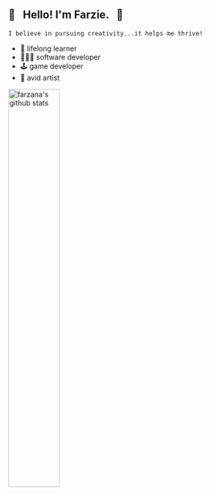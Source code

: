 ## 🌸 &nbsp; Hello! I'm Farzie. &nbsp; 🌸

`I believe in pursuing creativity...it helps me thrive!`
* 🌱 lifelong learner
* 👩🏻‍💻 software developer
* 🕹 game developer
* 🎨 avid artist

<!-- * 🍙 <em>"life isn't nice without rice"</em> - me -->
<!-- * 🔭 designing seamless web experiences -->

<!--
I'm currently...
* 🌱 learning frontend development
* 🔭 working on my frontend portfolio
* 👩‍💻 seeking frontend opportunities

I previously...
* 🎓 studied mobile app development
* 📱 developed android / ios / cross-platform apps
* 🕹 built a 2d pixelated platform adventure game 

Ask me about...
* 🎨 what I should paint
* 👾 my favourite pixel games and assets
* 🍜 ramen recipes -->

<!-- ## Languages, Tools and Frameworks -->
<!-- 
![HTML5](https://img.shields.io/badge/HTML-%23E34F26.svg?style=flat-square&logo=html5&logoColor=white) ![CSS3](https://img.shields.io/badge/CSS-%231572B6.svg?style=flat-square&logo=css3&logoColor=white) ![JavaScript](https://img.shields.io/badge/JavaScript-%23323330.svg?style=flat-square&logo=javascript&logoColor=%23F7DF1E) ![TypeScript](https://img.shields.io/badge/TypeScript-%23007ACC.svg?style=flat-square&logo=typescript&logoColor=white) ![React](https://img.shields.io/badge/React-%2320232a.svg?style=flat-square&logo=react&logoColor=%2361DAFB) ![Angular](https://img.shields.io/badge/Angular-%23DD0031.svg?style=flat-square&logo=angular&logoColor=white) ![Vue.js](https://img.shields.io/badge/Vue-%2335495e.svg?style=flat-square&logo=vuedotjs&logoColor=%234FC08D) ![Ember](https://img.shields.io/badge/Ember-1C1E24?style=flat-square&logo=ember.js&logoColor=#D04A37) ![Svelte](https://img.shields.io/badge/Svelte-%23f1413d.svg?style=flat-square&logo=svelte&logoColor=white) ![Bootstrap](https://img.shields.io/badge/Bootstrap-%23563D7C.svg?style=flat-square&logo=bootstrap&logoColor=white) -->

<!-- ![Git](https://img.shields.io/badge/Git-%23F05033.svg?style=flat-square&logo=git&logoColor=white) 

![Visual Studio Code](https://img.shields.io/badge/VSCode-0078d7.svg?style=flat-square&logo=visual-studio-code&logoColor=white) 

![Figma](https://img.shields.io/badge/Figma-%23F24E1E.svg?style=flat-square&logo=figma&logoColor=white) 

![Java](https://img.shields.io/badge/Java-%23ED8B00.svg?style=flat-square&logo=java&logoColor=white)	

![Python](https://img.shields.io/badge/Python-3670A0?style=flat-square&logo=python&logoColor=ffdd54) 

![C#](https://img.shields.io/badge/C%23-%23239120.svg?style=flat-square&logo=c-sharp&logoColor=white) 

![Dart](https://img.shields.io/badge/Dart-%230175C2.svg?style=flat-square&logo=dart&logoColor=white) 

![Swift](https://img.shields.io/badge/Swift-F54A2A?style=flat-square&logo=swift&logoColor=white) 

![Visual Studio](https://img.shields.io/badge/Visual%20Studio-5C2D91.svg?style=flat-square&logo=visual-studio&logoColor=white)	

![IntelliJ IDEA](https://img.shields.io/badge/IntelliJ%20IDEA-000000.svg?style=flat-square&logo=intellij-idea&logoColor=white) 

![Adobe XD](https://img.shields.io/badge/Adobe%20XD-470137?style=flat-square&logo=Adobe%20XD&logoColor=#FF61F6) 

![Canva](https://img.shields.io/badge/Canva-%2300C4CC.svg?style=flat-square&logo=Canva&logoColor=white) 

![Android Studio](https://img.shields.io/badge/Android%20Studio-3DDC84.svg?style=flat-square&logo=android-studio&logoColor=white) 

![Unity](https://img.shields.io/badge/Unity-%23000000.svg?style=flat-square&logo=unity&logoColor=white) 

![Xcode](https://img.shields.io/badge/Xcode-007ACC?style=flat-square&logo=Xcode&logoColor=white) 

![Flutter](https://img.shields.io/badge/Flutter-%2302569B.svg?style=flat-square&logo=Flutter&logoColor=white) -->

<!-- ## GitHub Stats -->

<img src="https://github-readme-stats.vercel.app/api?username=farzana-moury&show_icons=true&theme=dark" alt="farzana's github stats" width="45%" align="left"/> 

<!--  <img src="https://github-readme-streak-stats.herokuapp.com/?user=farzana-moury&theme=dark" alt="farzana's github readme streak stats" width="48%" > -->

<!-- <img src="https://github-readme-stats.vercel.app/api/top-langs/?username=farzana-moury&layout=compact&theme=dark" alt="farzana's github top languages stats"/> -->

<!-- flat-square -->

<!--
**farzana-moury/farzana-moury** is a ✨ _special_ ✨ repository because its `README.md` (this file) appears on your GitHub profile.

Here are some ideas to get you started:

- 🔭 I’m currently working on ...
- 🌱 I’m currently learning ...
- 👯 I’m looking to collaborate on ...
- 🤔 I’m looking for help with ...
- 💬 Ask me about ...
- 📫 How to reach me: ...
- 😄 Pronouns: ...
- ⚡ Fun fact: ...
-->
